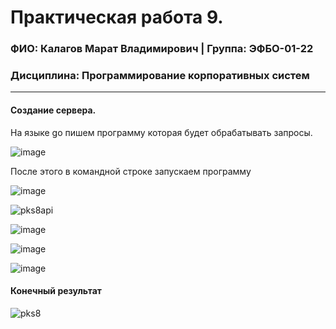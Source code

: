 Практическая работа 9.
=================================
### ФИО: Калагов Марат Владимирович | Группа: ЭФБО-01-22
### Дисциплина: Программирование корпоративных систем

***

#### Создание сервера.
На языке go пишем программу которая будет обрабатывать запросы.

![image](https://github.com/user-attachments/assets/cf62059f-6c17-48d8-97c7-f7af605d80d2)


После этого в командной строке запускаем программу

![image](https://github.com/user-attachments/assets/94201497-ee95-470f-9bf9-195df2a1798f)


![pks8api](https://github.com/user-attachments/assets/a469897d-ccbc-4855-bb96-ac3b7af88702)


![image](https://github.com/user-attachments/assets/44394419-50b9-43aa-a4bf-a77213579a92)


![image](https://github.com/user-attachments/assets/c78d7ca4-e404-439b-9ad6-643b12d41ec1)


![image](https://github.com/user-attachments/assets/7f0a8f16-b398-4912-bf5e-01c74a21cc65)



#### Конечный результат

![pks8](https://github.com/user-attachments/assets/d22871b3-5baa-499f-a264-6ee0c2c7a430)

